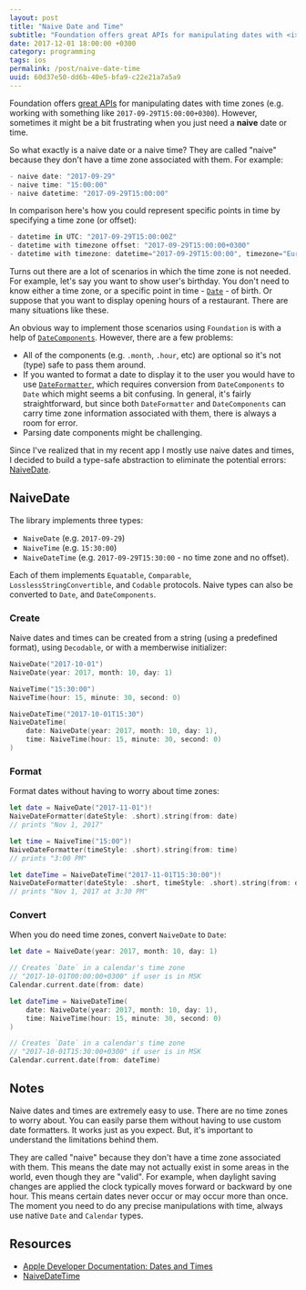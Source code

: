 ```yaml
---
layout: post
title: "Naive Date and Time"
subtitle: "Foundation offers great APIs for manipulating dates with <i>time zones</i>, however, it might be missing a few things"
date: 2017-12-01 18:00:00 +0300
category: programming
tags: ios
permalink: /post/naive-date-time
uuid: 60d37e50-dd6b-40e5-bfa9-c22e21a7a5a9
---
```


Foundation offers [great APIs](https://developer.apple.com/documentation/foundation/dates_and_times) for manipulating dates with time zones (e.g. working with something like `2017-09-29T15:00:00+0300`). However, sometimes it might be a bit frustrating when you just need a **naive** date or time.

So what exactly is a naive date or a naive time? They are called "naive" because they don't have a time zone associated with them. For example:

```swift
- naive date: "2017-09-29"
- naive time: "15:00:00"
- naive datetime: "2017-09-29T15:00:00"
```

In comparison here's how you could represent specific points in time by specifying a time zone (or offset):

```swift
- datetime in UTC: "2017-09-29T15:00:00Z"
- datetime with timezone offset: "2017-09-29T15:00:00+0300"
- datetime with timezone: datetime="2017-09-29T15:00:00", timezone="Europe/London"
```

Turns out there are a lot of scenarios in which the time zone is not needed. For example, let's say you want to show user's birthday. You don't need to know either a time zone, or a specific point in time - [`Date`](https://developer.apple.com/documentation/foundation/date) - of birth. Or suppose that you want to display opening hours of a restaurant. There are many situations like these.

An obvious way to implement those scenarios using `Foundation` is with a help of [`DateComponents`](https://developer.apple.com/documentation/foundation/datecomponents). However, there are a few problems:

- All of the components (e.g. `.month`, `.hour`, etc) are optional so it's not (type) safe to pass them around.
- If you wanted to format a date to display it to the user you would have to use [`DateFormatter`](https://developer.apple.com/documentation/foundation/dateformatter), which requires conversion from `DateComponents` to `Date` which might seems a bit confusing. In general, it's fairly straightforward, but since both `DateFormatter` and `DateComponents` can carry time zone information associated with them, there is always a room for error.
- Parsing date components might be challenging.

Since I've realized that in my recent app I mostly use naive dates and times, I decided to build a type-safe abstraction to eliminate the potential errors: [NaiveDate](https://github.com/kean/NaiveDate).

## NaiveDate

The library implements three types:
- `NaiveDate` (e.g. `2017-09-29`)
- `NaiveTime` (e.g. `15:30:00`)
- `NaiveDateTime` (e.g. `2017-09-29T15:30:00` - no time zone and no offset).

Each of them implements `Equatable`, `Comparable`, `LosslessStringConvertible`, and `Codable` protocols. Naive types can also be converted to  `Date`, and `DateComponents`.

### Create

Naive dates and times can be created from a string (using a predefined format), using `Decodable`, or with a memberwise initializer:

```swift
NaiveDate("2017-10-01")
NaiveDate(year: 2017, month: 10, day: 1)

NaiveTime("15:30:00")
NaiveTime(hour: 15, minute: 30, second: 0)

NaiveDateTime("2017-10-01T15:30")
NaiveDateTime(
    date: NaiveDate(year: 2017, month: 10, day: 1),
    time: NaiveTime(hour: 15, minute: 30, second: 0)
)
```

### Format

Format dates without having to worry about time zones:

```swift
let date = NaiveDate("2017-11-01")!
NaiveDateFormatter(dateStyle: .short).string(from: date)
// prints "Nov 1, 2017"

let time = NaiveTime("15:00")!
NaiveDateFormatter(timeStyle: .short).string(from: time)
// prints "3:00 PM"

let dateTime = NaiveDateTime("2017-11-01T15:30:00")!
NaiveDateFormatter(dateStyle: .short, timeStyle: .short).string(from: dateTime)
// prints "Nov 1, 2017 at 3:30 PM"
```

### Convert

When you do need time zones, convert `NaiveDate` to `Date`:

```swift
let date = NaiveDate(year: 2017, month: 10, day: 1)

// Creates `Date` in a calendar's time zone
// "2017-10-01T00:00:00+0300" if user is in MSK
Calendar.current.date(from: date)
```

```swift
let dateTime = NaiveDateTime(
    date: NaiveDate(year: 2017, month: 10, day: 1),
    time: NaiveTime(hour: 15, minute: 30, second: 0)
)

// Creates `Date` in a calendar's time zone
// "2017-10-01T15:30:00+0300" if user is in MSK
Calendar.current.date(from: dateTime)
```

## Notes

Naive dates and times are extremely easy to use. There are no time zones to worry about. You can easily parse them without having to use custom date formatters. It works just as you expect. But, it's important to understand the limitations behind them.

They are called "naive" because they don't have a time zone associated with them. This means the date may not actually exist in some areas in the world, even though they are "valid". For example, when daylight saving changes are applied the clock typically moves forward or backward by one hour. This means certain dates never occur or may occur more than once. The moment you need to do any precise manipulations with time, always use native `Date` and `Calendar` types.

## Resources

- [Apple Developer Documentation: Dates and Times](https://developer.apple.com/documentation/foundation/dates_and_times)
- [NaiveDateTime](https://docs.rs/chrono/0.3.1/chrono/naive/datetime/struct.NaiveDateTime.html)
